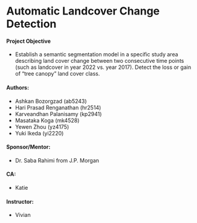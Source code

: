 # Automatic Landcover Change Detection

#### Project Objective
- Establish a semantic segmentation model in a specific study area describing land cover change between two consecutive time points (such as
landcover in year 2022 vs. year 2017). Detect the loss or gain of “tree canopy” land cover class.

####  Authors:
+ Ashkan Bozorgzad (ab5243)
+ Hari Prasad Renganathan (hr2514)
+ Karveandhan Palanisamy (kp2941)
+ Masataka Koga (mk4528)
+ Yewen Zhou (yz4175)
+ Yuki Ikeda (yi2220)

####  Sponsor/Mentor:
- Dr. Saba Rahimi from J.P. Morgan 

####  CA:
- Katie

####  Instructor:
- Vivian
